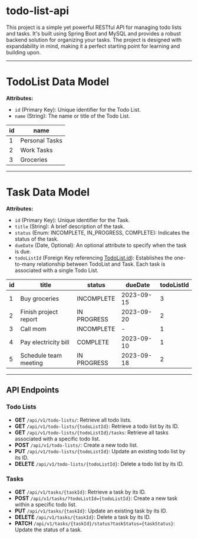 # todo-list-api
This project is a simple yet powerful RESTful API for managing todo lists and tasks. It's built using Spring Boot and MySQL and provides a robust backend solution for organizing your tasks. The project is designed with expandability in mind, making it a perfect starting point for learning and building upon.

---
# TodoList Data Model

**Attributes:**

- `id` (Primary Key): Unique identifier for the Todo List.
- `name` (String): The name or title of the Todo List.

| id | name            |
| -- | --------------- |
| 1  | Personal Tasks  |
| 2  | Work Tasks      |
| 3  | Groceries       |

---

# Task Data Model

**Attributes:**

- `id` (Primary Key): Unique identifier for the Task.
- `title` (String): A brief description of the task.
- `status` (Enum: INCOMPLETE, IN_PROGRESS, COMPLETE): Indicates the status of the task.
- `dueDate` (Date, Optional): An optional attribute to specify when the task is due.
- `todoListId` (Foreign Key referencing [TodoList.id](http://todolist.id/)): Establishes the one-to-many relationship between TodoList and Task. Each task is associated with a single Todo List.

| id | title                  | status       | dueDate    | todoListId |
| -- | ---------------------- | ------------ | ---------- | ---------- |
| 1  | Buy groceries          | INCOMPLETE   | 2023-09-15 | 3          |
| 2  | Finish project report  | IN PROGRESS  | 2023-09-20 | 2          |
| 3  | Call mom               | INCOMPLETE   | -          | 1          |
| 4  | Pay electricity bill   | COMPLETE     | 2023-09-10 | 1          |
| 5  | Schedule team meeting  | IN PROGRESS  | 2023-09-18 | 2          |

---

## API Endpoints

### Todo Lists

- **GET** `/api/v1/todo-lists/`: Retrieve all todo lists.
- **GET** `/api/v1/todo-lists/{todoListId}`: Retrieve a todo list by its ID.
- **GET** `/api/v1/todo-lists/{todoListId}/tasks`: Retrieve all tasks associated with a specific todo list.
- **POST** `/api/v1/todo-lists/`: Create a new todo list.
- **PUT** `/api/v1/todo-lists/{todoListId}`: Update an existing todo list by its ID.
- **DELETE** `/api/v1/todo-lists/{todoListId}`: Delete a todo list by its ID.

### Tasks

- **GET** `/api/v1/tasks/{taskId}`: Retrieve a task by its ID.
- **POST** `/api/v1/tasks/?todoListId={todoListId}`: Create a new task within a specific todo list.
- **PUT** `/api/v1/tasks/{taskId}`: Update an existing task by its ID.
- **DELETE** `/api/v1/tasks/{taskId}`: Delete a task by its ID.
- **PATCH** `/api/v1/tasks/{taskId}/status?taskStatus={taskStatus}`: Update the status of a task.
